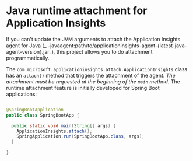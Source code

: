 # Java runtime attachment for Application Insights

If you can't update the JVM arguments to attach the Application Insights agent for Java (_
-javaagent:path/to/applicationinsights-agent-{latest-java-agent-version}.jar_), this project allows you to do attachment
programmatically.

The ```com.microsoft.applicationinsights.attach.ApplicationInsights``` class has an ```attach()```
method that triggers the attachment of the agent. _The attachment must be requested at the beginning
of the ```main``` method._ The runtime attachment feature is initially developed for Spring Boot
applications:

```java

@SpringBootApplication
public class SpringBootApp {

  public static void main(String[] args) {
    ApplicationInsights.attach();
    SpringApplication.run(SpringBootApp.class, args);
  }

}
```
